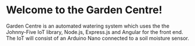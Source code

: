 # Welcome to the Garden Centre!

Garden Centre is an automated watering system which uses the the Johnny-Five IoT library, Node.js, Express.js and Angular for the front end. The IoT will consist of an Arduino Nano connected to a soil moisture sensor.